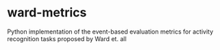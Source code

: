 # ward-metrics
Python implementation of the event-based evaluation metrics for activity recognition tasks proposed by Ward et. all 
